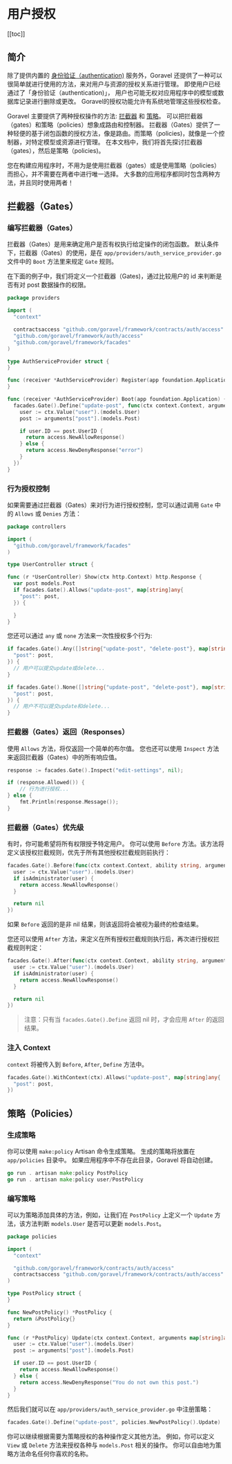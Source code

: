 # 用户授权

[[toc]]

## 简介

除了提供内置的 [身份验证（authentication)](./authentication.md) 服务外，Goravel 还提供了一种可以很简单就进行使用的方法，来对用户与资源的授权关系进行管理。 即使用户已经通过了「身份验证（authentication)」， 用户也可能无权对应用程序中的模型或数据库记录进行删除或更改。 Goravel的授权功能允许有系统地管理这些授权检查。

Goravel 主要提供了两种授权操作的方法: [拦截器](#拦截器（Gates）) 和 [策略](#策略（Policies）)。 可以把拦截器（gates）和策略（policies）想象成路由和控制器。 拦截器（Gates）提供了一种轻便的基于闭包函数的授权方法，像是路由。而策略（policies)，就像是一个控制器，对特定模型或资源进行管理。 在本文档中，我们将首先探讨拦截器（gates），然后是策略（policies)。

您在构建应用程序时，不用为是使用拦截器（gates）或是使用策略（policies）而担心，并不需要在两者中进行唯一选择。 大多数的应用程序都同时包含两种方法，并且同时使用两者！

## 拦截器（Gates）

### 编写拦截器（Gates）

拦截器（Gates）是用来确定用户是否有权执行给定操作的闭包函数。 默认条件下，拦截器（Gates）的使用，是在 `app/providers/auth_service_provider.go` 文件中的 `Boot` 方法里来规定 `Gate` 规则。

在下面的例子中，我们将定义一个拦截器（Gates)，通过比较用户的 id 来判断是否有对 post 数据操作的权限。

```go
package providers

import (
  "context"

  contractsaccess "github.com/goravel/framework/contracts/auth/access"
  "github.com/goravel/framework/auth/access"
  "github.com/goravel/framework/facades"
)

type AuthServiceProvider struct {
}

func (receiver *AuthServiceProvider) Register(app foundation.Application) {
}

func (receiver *AuthServiceProvider) Boot(app foundation.Application) {
  facades.Gate().Define("update-post", func(ctx context.Context, arguments map[string]any) contractsaccess.Response {
    user := ctx.Value("user").(models.User)
    post := arguments["post"].(models.Post)

    if user.ID == post.UserID {
      return access.NewAllowResponse()
    } else {
      return access.NewDenyResponse("error")
    }
  })
}
```

### 行为授权控制

如果需要通过拦截器（Gates）来对行为进行授权控制，您可以通过调用 `Gate` 中的 `Allows` 或 `Denies` 方法：

```go
package controllers

import (
  "github.com/goravel/framework/facades"
)

type UserController struct {

func (r *UserController) Show(ctx http.Context) http.Response {
  var post models.Post
  if facades.Gate().Allows("update-post", map[string]any{
    "post": post,
  }) {

  }
}
```

您还可以通过 `any` 或 `none` 方法来一次性授权多个行为:

```go
if facades.Gate().Any([]string{"update-post", "delete-post"}, map[string]any{
  "post": post,
}) {
  // 用户可以提交update或delete...
}

if facades.Gate().None([]string{"update-post", "delete-post"}, map[string]any{
  "post": post,
}) {
  // 用户不可以提交update和delete...
}
```

### 拦截器（Gates）返回（Responses）

使用 `Allows` 方法，将仅返回一个简单的布尔值。 您也还可以使用 `Inspect` 方法来返回拦截器（Gates）中的所有响应值。

```go
response := facades.Gate().Inspect("edit-settings", nil);

if (response.Allowed()) {
    // 行为进行授权...
} else {
    fmt.Println(response.Message());
}
```

### 拦截器（Gates）优先级

有时，你可能希望将所有权限授予特定用户。 你可以使用 `Before` 方法。该方法将定义该授权拦截规则，优先于所有其他授权拦截规则前执行：

```go
facades.Gate().Before(func(ctx context.Context, ability string, arguments map[string]any) contractsaccess.Response {
  user := ctx.Value("user").(models.User)
  if isAdministrator(user) {
    return access.NewAllowResponse()
  }

  return nil
})
```

如果 `Before` 返回的是非 nil 结果，则该返回将会被视为最终的检查结果。

您还可以使用 `After` 方法，来定义在所有授权拦截规则执行后，再次进行授权拦截规则判定：

```go
facades.Gate().After(func(ctx context.Context, ability string, arguments map[string]any, result contractsaccess.Response) contractsaccess.Response {
  user := ctx.Value("user").(models.User)
  if isAdministrator(user) {
    return access.NewAllowResponse()
  }

  return nil
})
```

> 注意：只有当 `facades.Gate().Define` 返回 nil 时，才会应用 `After` 的返回结果。

### 注入 Context

`context` 将被传入到 `Before`, `After`, `Define` 方法中。

```go
facades.Gate().WithContext(ctx).Allows("update-post", map[string]any{
  "post": post,
})
```

## 策略（Policies）

### 生成策略

你可以使用 `make:policy` Artisan 命令生成策略。 生成的策略将放置在 `app/policies` 目录中。 如果应用程序中不存在此目录，Goravel 将自动创建。

```go
go run . artisan make:policy PostPolicy
go run . artisan make:policy user/PostPolicy
```

### 编写策略

可以为策略添加具体的方法，例如，让我们在 `PostPolicy` 上定义一个 `Update` 方法，该方法判断 `models.User` 是否可以更新 `models.Post`。

```go
package policies

import (
  "context"

  "github.com/goravel/framework/contracts/auth/access"
  contractsaccess "github.com/goravel/framework/contracts/auth/access"
)

type PostPolicy struct {
}

func NewPostPolicy() *PostPolicy {
  return &PostPolicy{}
}

func (r *PostPolicy) Update(ctx context.Context, arguments map[string]any) contractsaccess.Response {
  user := ctx.Value("user").(models.User)
  post := arguments["post"].(models.Post)

  if user.ID == post.UserID {
    return access.NewAllowResponse()
  } else {
    return access.NewDenyResponse("You do not own this post.")
  }
}
```

然后我们就可以在 `app/providers/auth_service_provider.go` 中注册策略：

```go
facades.Gate().Define("update-post", policies.NewPostPolicy().Update)
```

你可以继续根据需要为策略授权的各种操作定义其他方法。 例如，你可以定义 `View` 或 `Delete` 方法来授权各种与 `models.Post` 相关的操作。 你可以自由地为策略方法命名任何你喜欢的名称。
